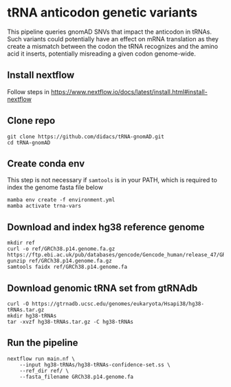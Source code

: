 # tRNA anticodon genetic variants
This pipeline queries gnomAD SNVs that impact the anticodon in tRNAs. Such variants could potentially have an effect on mRNA translation as they create a mismatch between the codon the tRNA recognizes and the amino acid it inserts, potentially misreading a given codon genome-wide.

## Install nextflow
Follow steps in https://www.nextflow.io/docs/latest/install.html#install-nextflow

## Clone repo
```
git clone https://github.com/didacs/tRNA-gnomAD.git
cd tRNA-gnomAD
```

## Create conda env
This step is not necessary if `samtools` is in your PATH, which is required to index the genome fasta file below
```
mamba env create -f environment.yml
mamba activate trna-vars
```

## Download and index hg38 reference genome
```
mkdir ref
curl -o ref/GRCh38.p14.genome.fa.gz https://ftp.ebi.ac.uk/pub/databases/gencode/Gencode_human/release_47/GRCh38.p14.genome.fa.gz
gunzip ref/GRCh38.p14.genome.fa.gz
samtools faidx ref/GRCh38.p14.genome.fa
```

## Download genomic tRNA set from gtRNAdb
```
curl -O https://gtrnadb.ucsc.edu/genomes/eukaryota/Hsapi38/hg38-tRNAs.tar.gz
mkdir hg38-tRNAs
tar -xvzf hg38-tRNAs.tar.gz -C hg38-tRNAs
```

## Run the pipeline
```
nextflow run main.nf \
    --input hg38-tRNAs/hg38-tRNAs-confidence-set.ss \
    --ref_dir ref/ \
    --fasta_filename GRCh38.p14.genome.fa
```

